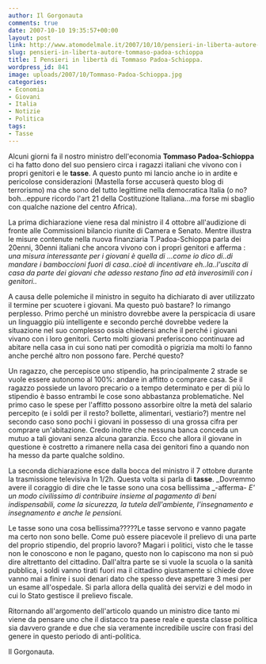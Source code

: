 ```yaml
---
author: Il Gorgonauta
comments: true
date: 2007-10-10 19:35:57+00:00
layout: post
link: http://www.atomodelmale.it/2007/10/10/pensieri-in-liberta-autore-tommaso-padoa-schioppa/
slug: pensieri-in-liberta-autore-tommaso-padoa-schioppa
title: I Pensieri in libertà di Tommaso Padoa-Schioppa.
wordpress_id: 841
image: uploads/2007/10/Tommaso-Padoa-Schioppa.jpg
categories:
- Economia
- Giovani
- Italia
- Notizie
- Politica
tags:
- Tasse
---
```



Alcuni giorni fa il nostro ministro dell'economia **Tommaso Padoa-Schioppa** ci ha fatto dono del suo pensiero circa i ragazzi italiani che vivono con i propri genitori e le **tasse**. A questo punto mi lancio anche io in ardite e pericolose considerazioni (Mastella forse accuserà questo blog di terrorismo) ma che sono del tutto legittime nella democratica Italia (o no? boh...eppure ricordo l'art 21 della Costituzione Italiana...ma forse mi sbaglio con qualche nazione del centro Africa).

La prima dichiarazione viene resa dal ministro il 4 ottobre all'audizione di fronte alle Commissioni bilancio riunite di Camera e Senato. Mentre illustra le misure contenute nella nuova finanziaria T.Padoa-Schioppa parla dei 20enni, 30enni italiani che ancora vivono con i propri genitori e afferma : _una misura interessante per i giovani è quella di ...come io dico di..di mandare i bamboccioni fuori di casa..cioè di incentivare eh..la..l'uscita di casa da parte dei giovani che adesso restano fino ad età inverosimili con i genitori.._

A causa delle polemiche il ministro in seguito ha dichiarato di aver utilizzato il termine per scuotere i giovani. Ma questo può bastare? Io rimango perplesso. Primo perché un ministro dovrebbe avere la perspicacia di usare un linguaggio più intelligente e secondo perché dovrebbe vedere la situazione nel suo complesso ossia chiedersi anche il perché i giovani vivano con i loro genitori. Certo molti giovani preferiscono continuare ad abitare nella casa in cui sono nati per comodità o pigrizia ma molti lo fanno anche perché altro non possono fare. Perché questo?

Un ragazzo, che percepisce uno stipendio, ha principalmente 2 strade se vuole essere autonomo al 100%: andare in affitto o comprare casa. Se il ragazzo possiede un lavoro precario o a tempo determinato e per di più lo stipendio è basso entrambi le cose sono abbastanza problematiche. Nel primo caso le spese per l'affitto possono assorbire oltre la metà del salario percepito (e i soldi per il resto? bollette, alimentari, vestiario?) mentre nel secondo caso sono pochi i giovani in possesso di una grossa cifra per comprare un'abitazione. Credo inoltre che nessuna banca conceda un mutuo a tali giovani senza alcuna garanzia. Ecco che allora il giovane in questione è costretto a rimanere nella casa dei genitori fino a quando non ha messo da parte qualche soldino.

La seconda dichiarazione esce dalla bocca del ministro il 7 ottobre durante la trasmissione televisiva In 1/2h. Questa volta si parla di **tasse**. _Dovremmo avere il coraggio di dire che le tasse sono una cosa bellissima _-afferma- _E' un modo civilissimo di contribuire insieme al pagamento di beni indispensabili, come la sicurezza, la tutela dell'ambiente, l'insegnamento e insegnamento e anche le pensioni._

Le tasse sono una cosa bellissima?????Le tasse servono e vanno pagate ma certo non sono belle. Come può essere piacevole il prelievo di una parte del proprio stipendio, del proprio lavoro? Magari i politici, visto che le tasse non le conoscono e non le pagano, questo non lo capiscono ma non si può dire altrettanto del cittadino. Dall'altra parte se si vuole la scuola o la sanità pubblica, i soldi vanno tirati fuori ma il cittadino giustamente si chiede dove vanno mai a finire i suoi denari dato che spesso deve aspettare 3 mesi per un esame all'ospedale. Si parla allora della qualità dei servizi e del modo in cui lo Stato gestisce il prelievo fiscale.

Ritornando all'argomento dell'articolo quando un ministro dice tanto mi viene da pensare uno che il distacco tra paese reale e questa classe politica sia davvero grande e due che sia veramente incredibile uscire con frasi del genere in questo periodo di anti-politica.

Il Gorgonauta.
